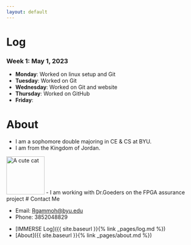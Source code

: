 ```yaml
---
layout: default
---
```

# Log
### Week 1: May 1, 2023

* **Monday**: Worked on linux setup and Git
* **Tuesday**: Worked on Git
* **Wednesday**: Worked on Git and website
* **Thursday**: Worked on GitHub
* **Friday**:


# About
- I am a sophomore double majoring in CE & CS at BYU.
- I am from the Kingdom of Jordan.
<img src="https://upload.wikimedia.org/wikipedia/commons/c/c0/Flag_of_Jordan.svg" alt="A cute cat" width="100"/>
- I am  working with Dr.Goeders on the FPGA assurance project
# Contact Me

- Email: Rgammoh@byu.edu
- Phone: 3852048829

* [IMMERSE Log]({{ site.baseurl }}{% link _pages/log.md %})
* [About]({{ site.baseurl }}{% link _pages/about.md %})